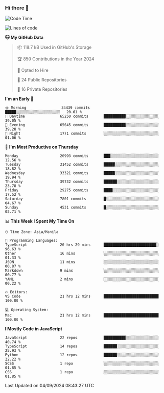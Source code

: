 ### Hi there 👋

<!--START_SECTION:waka-->
![Code Time](http://img.shields.io/badge/Code%20Time-1%2C022%20hrs%2017%20mins-blue)

![Lines of code](https://img.shields.io/badge/From%20Hello%20World%20I%27ve%20Written-65.8%20million%20lines%20of%20code-blue)

**🐱 My GitHub Data** 

> 📦 118.7 kB Used in GitHub's Storage 
 > 
> 🏆 850 Contributions in the Year 2024
 > 
> 💼 Opted to Hire
 > 
> 📜 24 Public Repositories 
 > 
> 🔑 16 Private Repositories 
 > 
**I'm an Early 🐤** 

```text
🌞 Morning                34439 commits       █████░░░░░░░░░░░░░░░░░░░░   20.61 % 
🌆 Daytime                65250 commits       ██████████░░░░░░░░░░░░░░░   39.05 % 
🌃 Evening                65645 commits       ██████████░░░░░░░░░░░░░░░   39.28 % 
🌙 Night                  1771 commits        ░░░░░░░░░░░░░░░░░░░░░░░░░   01.06 % 
```
📅 **I'm Most Productive on Thursday** 

```text
Monday                   20993 commits       ███░░░░░░░░░░░░░░░░░░░░░░   12.56 % 
Tuesday                  31452 commits       █████░░░░░░░░░░░░░░░░░░░░   18.82 % 
Wednesday                33321 commits       █████░░░░░░░░░░░░░░░░░░░░   19.94 % 
Thursday                 39732 commits       ██████░░░░░░░░░░░░░░░░░░░   23.78 % 
Friday                   29275 commits       ████░░░░░░░░░░░░░░░░░░░░░   17.52 % 
Saturday                 7801 commits        █░░░░░░░░░░░░░░░░░░░░░░░░   04.67 % 
Sunday                   4531 commits        █░░░░░░░░░░░░░░░░░░░░░░░░   02.71 % 
```


📊 **This Week I Spent My Time On** 

```text
🕑︎ Time Zone: Asia/Manila

💬 Programming Languages: 
TypeScript               20 hrs 29 mins      ████████████████████████░   96.63 % 
Other                    16 mins             ░░░░░░░░░░░░░░░░░░░░░░░░░   01.33 % 
JSON                     11 mins             ░░░░░░░░░░░░░░░░░░░░░░░░░   00.87 % 
Markdown                 9 mins              ░░░░░░░░░░░░░░░░░░░░░░░░░   00.77 % 
YAML                     2 mins              ░░░░░░░░░░░░░░░░░░░░░░░░░   00.22 % 

🔥 Editors: 
VS Code                  21 hrs 12 mins      █████████████████████████   100.00 % 

💻 Operating System: 
Mac                      21 hrs 12 mins      █████████████████████████   100.00 % 
```

**I Mostly Code in JavaScript** 

```text
JavaScript               22 repos            ██████████░░░░░░░░░░░░░░░   40.74 % 
TypeScript               14 repos            ██████░░░░░░░░░░░░░░░░░░░   25.93 % 
Python                   12 repos            ██████░░░░░░░░░░░░░░░░░░░   22.22 % 
SCSS                     1 repo              ░░░░░░░░░░░░░░░░░░░░░░░░░   01.85 % 
CSS                      1 repo              ░░░░░░░░░░░░░░░░░░░░░░░░░   01.85 % 
```




 Last Updated on 04/09/2024 08:43:27 UTC
<!--END_SECTION:waka-->
